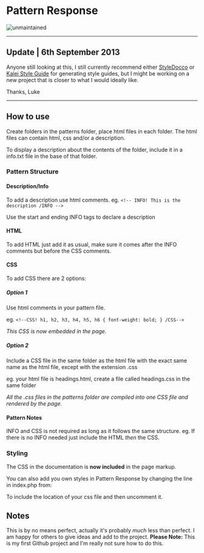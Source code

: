 # Pattern Response

![unmaintained](http://img.shields.io/badge/status-unmaintained-red.png)

------------------------

## Update | 6th September 2013

Anyone still looking at this, I still currently recommend either [StyleDocco](https://github.com/jacobrask/styledocco) or [Kalei Style Guide](http://kaleistyleguide.com/) for generating style guides, but I might be working on a new project that is closer to what I would ideally like.

Thanks,
Luke

------------------------

## How to use

Create folders in the patterns folder, place html files in each folder. The html files can contain html, css and/or a description.

To display a description about the contents of the folder, include it in a info.txt file in the base of that folder.

### Pattern Structure

#### Description/Info
To add a description use html comments.
eg. `<!-- INFO! This is the description /INFO -->`

Use the start and ending INFO tags to declare a description

#### HTML
To add HTML just add it as usual, make sure it comes after the INFO comments but before the CSS comments.

#### CSS

To add CSS there are 2 options:

##### Option 1
Use html comments in your pattern file.

eg.
`<!--CSS! h1, h2, h3, h4, h5, h6 { font-weight: bold; } /CSS-->`

*This CSS is now embedded in the page.*

##### Option 2
Include a CSS file in the same folder as the html file with the exact same name as the html file, except with the extension .css

eg. your html file is headings.html, create a file called headings.css in the same folder

*All the .css files in the patterns folder are compiled into one CSS file and rendered by the page.*

#### Pattern Notes
INFO and CSS is not required as long as it follows the same structure. eg. If there is no INFO needed just include the HTML *then* the CSS.

### Styling

The CSS in the documentation is **now included** in the page markup. 

You can also add you own styles in Pattern Response by changing the line in index.php from:

<!-- Style guide styles -->
<!-- <link rel="stylesheet" href="custom/css/custom.css"> -->

To include the location of your css file and then uncomment it.

## Notes

This is by no means perfect, actually it's probably *much* less than perfect. I am happy for others to give ideas and add to the project.
**Please Note:** This is my first Github project and I'm really not sure how to do this.
